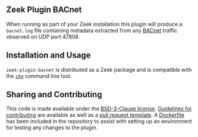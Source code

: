 ## Zeek Plugin BACnet

When running as part of your Zeek installation this plugin will produce a `bacnet.log` file containing metadata extracted from any [BACnet](http://www.bacnet.org/) traffic observed on UDP port 47808.

## Installation and Usage

`zeek-plugin-bacnet` is distributed as a Zeek package and is compatible with the [`zkg`](https://docs.zeek.org/projects/package-manager/en/stable/zkg.html) command line tool.

## Sharing and Contributing

This code is made available under the [BSD-3-Clause license](https://github.com/amzn/zeek-plugin-bacnet/blob/master/LICENSE). [Guidelines for contributing](https://github.com/amzn/zeek-plugin-bacnet/blob/master/CONTRIBUTING.md) are available as well as a [pull request template](https://github.com/amzn/zeek-plugin-bacnet/blob/master/.github/PULL_REQUEST_TEMPLATE.md). A [Dockerfile](https://github.com/amzn/zeek-plugin-bacnet/blob/master/Dockerfile) has been included in the repository to assist with setting up an environment for testing any changes to the plugin.
